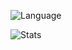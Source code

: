 ![Language](https://github-readme-stats-git-masterrstaa-rickstaa.vercel.app/api/top-langs/?username=Butter2605&theme=tokyonight&layout=compact)

![Stats](https://github-readme-stats-git-masterrstaa-rickstaa.vercel.app/api?username=Butter2605&count_private=true&show_icons=true&theme=tokyonight)
